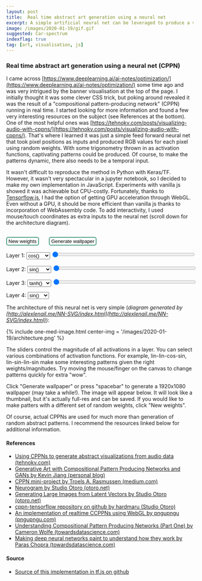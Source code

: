 ```yaml
---
layout: post
title:  Real time abstract art generation using a neural net
excerpt: A simple artificial neural net can be leveraged to produce a variety of visually appealing abstract patterns. For a static image, all that's needed is a random mapping from pixel coordinates to RGB values. Add a cyclical temporal input, and you'll have evolving patterns. For interactivity, just add mouse coordinates as inputs.
image: /images/2020-01-19/gif.gif
suggested: Car-spectrum
indexflag: true
tag: [art, visualisation, js]
---
```


### Real time abstract art generation using a neural net (CPPN)

I came across [https://www.deeplearning.ai/ai-notes/optimization/](https://www.deeplearning.ai/ai-notes/optimization/) some time ago and was very intrigued by the banner visualisation at the top of the page. I initially thought it was some clever CSS trick, but poking around  revealed it was the result of a "compositional pattern-producing network" (CPPN) running in real time. I started looking for more information and found a few very interesting resources on the subject (see References at the bottom). One of the most helpful ones was [https://tehnokv.com/posts/visualizing-audio-with-cppns/](https://tehnokv.com/posts/visualizing-audio-with-cppns/). That's where I learned it was just a simple feed forward neural net that took pixel positions as inputs and produced RGB values for each pixel using random weights. With some trigonometry thrown in as activation functions, captivating patterns could be produced. Of course, to make the patterns dynamic, there also needs to be a temporal input. 

It wasn't difficult to reproduce the method in Python with Keras/TF. However, it wasn't very spectacular in a jupyter notebook, so I decided to make my own implementation in JavaScript. Experiments with vanilla js showed it was achievable but CPU-costly. Fortunately, thanks to [Tensorflow.js](https://js.tensorflow.org/api/latest/), I had the option of getting GPU acceleration through WebGL. Even without a GPU, it should be more efficient than vanilla js thanks to incorporation of WebAssembly code. To add interactivity, I used mouse/touch coordinates as extra inputs to the neural net (scroll down for the architecture diagram).

<script src="https://cdn.jsdelivr.net/npm/@tensorflow/tfjs@2.0.0/dist/tf.min.js"></script>
<script>
{% include abstract-art-cppn.js %}
</script>

<style>
	button {
		display: inline-block;
		margin-top: 1rem;
		background-color: #FCFFFC; 
		color: black; 
		border: 2px solid #449980; 
		border-radius: 5px; 
		padding-top: 2px;
		padding-bottom: 2px;
		padding-left: 4px;
		padding-right: 4px;
	}
	button:hover {
		background-color: #F9FFFA; 
	}
	button:focus {
		outline: none;
	}
	

	@media screen and (max-width: 42em) {
		.inner-wrapper {
			display:block;
			position: relative;
			margin-left:auto;
			margin-right:auto;
			width:90vmin;
		} 
		.slider { width: 50vmin; }
	}		
	@media screen and (min-width: 42em) and (max-width: 64em) {
		.inner-wrapper {
			display:block;
			position: relative;
			margin-left:auto;
			margin-right:auto;width:75vmin;
		}
		.slider { width: 40vmin; }
	}
	@media screen and (min-width: 64em) {
		.inner-wrapper {
			display:block;
			position: relative;
			margin-left:auto;
			margin-right:auto;width:65vmin;
		}
		.slider { width: 30vmin; }
	}


</style>


<div class="canvas-wrapper">
	<canvas id='canvas' class="canvas-wrapped"></canvas>
	<div class = "inner-wrapper">
		<button id='resetButton'>New weights</button>&nbsp;&nbsp;&nbsp;&nbsp;&nbsp;&nbsp;
		<button id='saveImgButton'>Generate wallpaper</button>
		<p><label for="activation1">Layer 1: </label>
			<select id='activation1'>
				<option value="sin">sin()</option>
				<option value="cos" selected>cos()</option>
				<option value="tanh">tanh()</option>
				<option value="lin">linear()</option>
			</select>
			<input type="range" id="magnitude1" min="1" max="2.5" value="1" step="0.01" class="slider">
		</p><p>
			<label for="activation2">Layer 2: </label>
			<select id='activation2'>
				<option value="sin" selected>sin()</option>
				<option value="cos">cos()</option>
				<option value="tanh">tanh()</option>
				<option value="lin">linear()</option>
			</select>
			<input type="range" id="magnitude2" min="1" max="2.5" value="1" step="0.01" class="slider">
		</p><p>
			<label for="activation3">Layer 3: </label>
			<select id='activation3'>
				<option value="sin">sin()</option>
				<option value="cos">cos()</option>
				<option value="tanh" selected>tanh()</option>
				<option value="lin">linear()</option>
			</select>
			<input type="range" id="magnitude3" min="1" max="2.5" value="1" step="0.01" class="slider">
		</p><p>
			<label for="activation4">Layer 4: </label>
			<select id='activation4'>
				<option value="sin" selected>sin()</option>
				<option value="cos">cos()</option>
				<option value="tanh">tanh()</option>
			</select>
		</p>
	</div>
</div> 

<script>
cppn = new abstractANN ({
    canvasID: 'canvas', saveButtonID:'saveImgButton', resetButtonID:'resetButton',
    activationIDs: ['activation1', 'activation2', 'activation3', 'activation4'], 
    magnitudeIDs:['magnitude1', 'magnitude2', 'magnitude3']
});

cppn.start();
</script>

The architecture of this neural net is very simple (*diagram generated by [http://alexlenail.me/NN-SVG/index.html](http://alexlenail.me/NN-SVG/index.html)*):

{% include one-med-image.html center-img = '/images/2020-01-19/architecture.png'  %}

The sliders control the magnitude of all activations in a layer. You can select various combinations of activation functions. For example, lin-lin-cos-sin, lin-sin-lin-sin make some interesting patterns given the right weights/magnitudes. Try moving the mouse/finger on the canvas to change patterns quickly for extra "wow".

<div id="thumbnails"><p>Click "Generate wallpaper" or press "spacebar" to generate a 1920x1080 wallpaper (may take a while!). The image will appear below. It will look like a thumbnail, but it's actually full-res and can be saved. If you would like to make patters with a different set of random weights, click "New weights".</p></div>

Of course, actual CPPNs are used for much more than generation of random abstract patterns. I recommend the resources linked below for additional information.



#### References

- [Using CPPNs to generate abstract visualizations from audio data (tehnokv.com)](https://tehnokv.com/posts/visualizing-audio-with-cppns/)
- [Generative Art with Compositional Pattern Producing Networks and GANs by Kevin Jiang (personal blog)](https://kwj2104.github.io/2018/cppngan/)
- [CPPN mini-project by Troels A. Rasmussen (medium.com)](https://medium.com/@troelsarasmussen/cppn-mini-project-617ac24018e1)
- [Neurogram by Studio Otoro (otoro.net)](http://blog.otoro.net/2015/07/31/neurogram/)
- [Generating Large Images from Latent Vectors by Studio Otoro (otoro.net)](http://blog.otoro.net/2016/04/01/generating-large-images-from-latent-vectors/)
- [cppn-tensorflow repository on github by hardmaru (Studio Otoro)](https://github.com/hardmaru/cppn-tensorflow)
- [An implementation of realtime CCPPNs using WebGL by pngupngu (pngupngu.com)](https://pngupngu.com/#/sketch/realtime-cppn)
- [Understanding Compositional Pattern Producing Networks (Part One) by Cameron Wolfe (towardsdatascience.com)](https://towardsdatascience.com/understanding-compositional-pattern-producing-networks-810f6bef1b88)
- [Making deep neural networks paint to understand how they work by Paras Chopra (towardsdatascience.com)](https://towardsdatascience.com/making-deep-neural-networks-paint-to-understand-how-they-work-4be0901582ee)

#### Source 

- [Source of this implementation in tf.js on github](https://github.com/ex-punctis/abstract-art-cppn)
